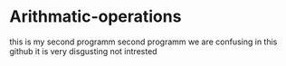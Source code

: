# Arithmatic-operations
this is my second programm
second programm
we are confusing in this github
it is very disgusting
not intrested
